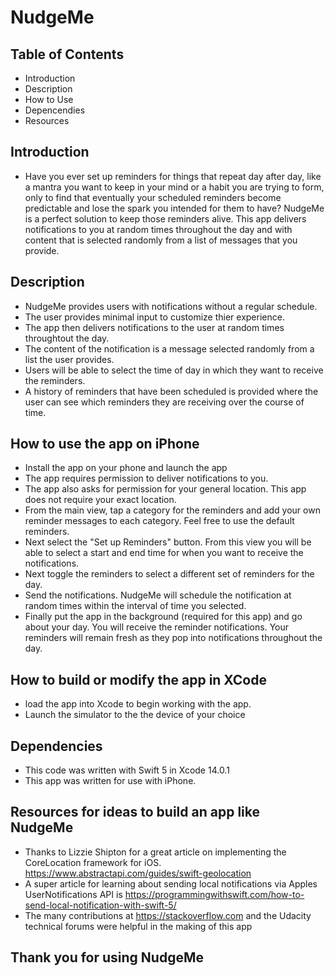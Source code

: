 # NudgeMe

## Table of Contents
  - Introduction
  - Description
  - How to Use
  - Depencendies
  - Resources

## Introduction
  - Have you ever set up reminders for things that repeat day after day, like a mantra you want to keep in your mind or 
    a habit you are trying to form, only to find that eventually your scheduled reminders become predictable and lose the
    spark you intended for them to have?  NudgeMe is a perfect solution to keep those reminders alive.  This app delivers
    notifications to you at random times throughout the day and with content that is selected randomly from a list of
    messages that you provide.
  
## Description
  - NudgeMe provides users with notifications without a regular schedule.
  - The user provides minimal input to customize thier experience. 
  - The app then delivers notifications to the user at random times throughtout the day.
  - The content of the notification is a message selected randomly from a list the user provides.
  - Users will be able to select the time of day in which they want to receive the reminders.
  - A history of reminders that have been scheduled is provided where the user can see which reminders they are receiving
    over the course of time.

## How to use the app on iPhone
  - Install the app on your phone and launch the app
  - The app requires permission to deliver notifications to you.
  - The app also asks for permission for your general location.  This app does not require your exact location.
  - From the main view, tap a category for the reminders and add your own reminder messages to each category.   Feel free
    to use the default reminders.
  - Next select the "Set up Reminders" button.  From this view you will be able to select a start and end time
    for when you want to receive the notifications.
  - Next toggle the reminders to select a different set of reminders for the day.
  - Send the notifications.  NudgeMe will schedule the notification at random times within the interval of 
    time you selected.
  - Finally put the app in the background (required for this app) and go about your day. You will receive the reminder
    notifications.  Your reminders will remain fresh as they pop into notifications throughout the day.
  
## How to build or modify the app in XCode
  - load the app into Xcode to begin working with the app.
  - Launch the simulator to the the device of your choice


## Dependencies 
  - This code was written with Swift 5 in Xcode 14.0.1
  - This app was written for use with iPhone.
  
## Resources for ideas to build an app like NudgeMe
  - Thanks to Lizzie Shipton for a great article on implementing the CoreLocation framework for iOS.  https://www.abstractapi.com/guides/swift-geolocation
  - A super article for learning about sending local notifications via Apples UserNotifications API is https://programmingwithswift.com/how-to-send-local-notification-with-swift-5/
  - The many contributions at https://stackoverflow.com and the Udacity technical forums were helpful in the making of this app
  
  ## Thank you for using NudgeMe

